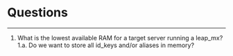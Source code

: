 
# Questions #
-------------

 1. What is the lowest available RAM for a target server running a leap_mx?
    1.a. Do we want to store all id_keys and/or aliases in memory?

